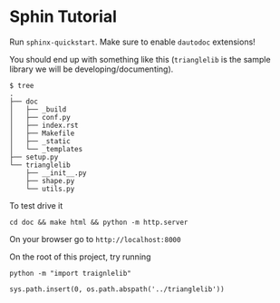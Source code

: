 # Sphin Tutorial

Run `sphinx-quickstart`. Make sure to enable `dautodoc` extensions!

You should end up with something like this (`trianglelib` is the sample library
we will be developing/documenting).
```
$ tree
.
├── doc
│   ├── _build
│   ├── conf.py
│   ├── index.rst
│   ├── Makefile
│   ├── _static
│   └── _templates
├── setup.py
└── trianglelib
    ├── __init__.py
    ├── shape.py
    └── utils.py
```

To test drive it
```
cd doc && make html && python -m http.server
```
On your browser go to `http://localhost:8000`


On the root of this project, try running
```
python -m "import traignlelib"
```

```
sys.path.insert(0, os.path.abspath('../trianglelib'))
```
